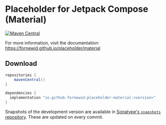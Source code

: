 # Placeholder for Jetpack Compose (Material)

[![Maven Central](https://img.shields.io/maven-central/v/io.github.fornewid/placeholder-material)](https://search.maven.org/search?q=g:io.github.fornewid%20placeholder)

For more information, visit the documentation: https://fornewid.github.io/placeholder/material

## Download

```groovy
repositories {
    mavenCentral()
}

dependencies {
  implementation "io.github.fornewid:placeholder-material:<version>"
}
```

Snapshots of the development version are available in [Sonatype's `snapshots` repository][snap]. These are updated on every commit.

  [snap]: https://s01.oss.sonatype.org/content/repositories/snapshots/io/github/fornewid/placeholder-material/
